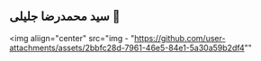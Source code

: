 ## سید محمدرضا جلیلی 👋


<img aliign="center" src="img - "https://github.com/user-attachments/assets/2bbfc28d-7961-46e5-84e1-5a30a59b2df4""
